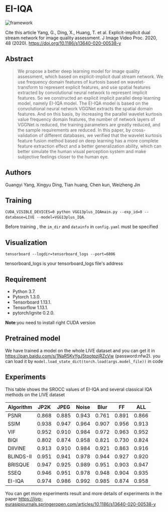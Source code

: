 # EI-IQA

![framework](https://github.com/jacob6/EI-IQA/pics/framework.jpg)

Cite this article
Yang, G., Ding, X., Huang, T. et al. Explicit-implicit dual stream network for image quality assessment. J Image Video Proc. 2020, 48 (2020). https://doi.org/10.1186/s13640-020-00538-y

## Abstract

> We propose a better deep learning model for image quality assessment, which based on 
explicit-implicit dual stream network. We use frequency domain features of kurtosis 
based on wavelet-transform to represent explicit features, and use spatial features 
extracted by convolutional neural network to represent implicit features. So we constructed
an explicit implicit parallel deep learning model, namely EI-IQA model. The EI-IQA model 
is based on the convolutional neural network VGGNet extracts the spatial domain features. 
And on this basis, by increasing the parallel wavelet kurtosis value frequency domain features,
the number of network layers of VGGNet is reduced, the training parameters are greatly reduced, 
and the sample requirements are reduced. In this paper, by cross-validation of different 
databases, we verified that the wavelet kurtosis feature fusion method based on deep learning
has a more complete feature extraction effect and a better generalization ability, which can
better simulate the human visual perception system and make subjective feelings closer to the human eye.

## Authors

Guangyi Yang, Xingyu Ding, Tian huang, Chen kun, Weizheng Jin

## Training

`CUDA_VISIBLE_DEVICES=0 python VGG13plus_IQAmain.py --exp_id=0 --database=LIVE --model=VGG13plus_IQA`. 

Before training , the `im_dir` and `datainfo` in `config.yaml` must be specified

## Visualization

```
tensorboard --logdir=tensorboard_logs --port=6006
```
tensorboard_logs is your tensorboard_logs file's address

## Requirement

* Python 3.7. 
* Pytorch 1.3.0. 
* Tensorboard 1.13.1. 
* Tensorflow 1.13.1. 
* pytorch/ignite 0.2.0. 

__Note__:you need to install right CUDA version

## Pretrained model

We have trained a model on the whole LIVE dataset and you can get it in https://pan.baidu.com/s/1NaR5KvYgJ5tpotpzjRZcVw (password:nfw2). 
you can load it by `model.load_state_dict(torch.load(args.model_file))` in code

## Experiments

This table shows the SROCC values of EI-IQA and several classical IQA methods on the LIVE dataset

Algorithm | JP2K | JPEG | Noise | Blur | FF | ALL
---- | ---- | ---- | ---- | ---- | ---- | ---- |
PSNR | 0.868 | 0.885 | 0.943 | 0.761 | 0.891 | 0.866 |
SSIM | 0.938 | 0.947 | 0.964 | 0.907 | 0.956 | 0.913 |
VIF | 0.952 | 0.910 | 0.984 | 0.972 | 0.963 | 0.952 |
BIQI | 0.802 | 0.874 | 0.958 | 0.821 | 0.730 | 0.824 |
DIIVINE | 0.913 | 0.910 | 0.984 | 0.921 | 0.863 | 0.916 |
BLINDS-II | 0.951 | 0.941 | 0.978 | 0.944 | 0.927 | 0.920 |
BRISQUE | 0.947 | 0.925 | 0.989 | 0.951 | 0.903 | 0.947 |
SSEQ | 0.946 | 0.951 | 0.978 | 0.948 | 0.904 | 0.935 |
EI-IQA | 0.974 | 0.986 | 0.992 | 0.985 | 0.874 | 0.958 |

You can get more esperiments result and more details of experiments in the paper https://jivp-eurasipjournals.springeropen.com/articles/10.1186/s13640-020-00538-y

